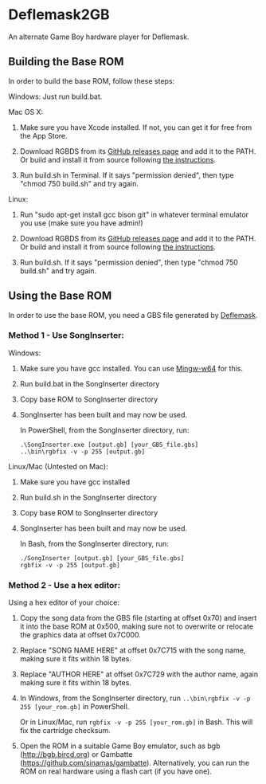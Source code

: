 # Deflemask2GB
An alternate Game Boy hardware player for Deflemask.

## Building the Base ROM
In order to build the base ROM, follow these steps:

Windows:
Just run build.bat.

Mac OS X:

1. Make sure you have Xcode installed. If not, you can get it for free from the App Store.

2. Download RGBDS from its [GitHub releases page](https://github.com/rednex/rgbds/releases) and add it to the PATH. 
   Or build and install it from source following [the instructions](https://github.com/rednex/rgbds).

3. Run build.sh in Terminal. If it says "permission denied", then type "chmod 750 build.sh" and try again.

Linux:

1. Run "sudo apt-get install gcc bison git" in whatever terminal emulator you use (make sure you have admin!)

2. Download RGBDS from its [GitHub releases page](https://github.com/rednex/rgbds/releases) and add it to the PATH. 
   Or build and install it from source following [the instructions](https://github.com/rednex/rgbds).

3. Run build.sh. If it says "permission denied", then type "chmod 750 build.sh" and try again. 

## Using the Base ROM
In order to use the base ROM, you need a GBS file generated by [Deflemask](http://www.deflemask.com).

### Method 1 - Use SongInserter:

Windows:
1. Make sure you have gcc installed. You can use [Mingw-w64](http://mingw-w64.org) for this. 

2. Run build.bat in the SongInserter directory 

3. Copy base ROM to SongInserter directory 

4. SongInserter has been built and may now be used.
   
   In PowerShell, from the SongInserter directory, run: 
   ```
   .\SongInserter.exe [output.gb] [your_GBS_file.gbs]
   ..\bin\rgbfix -v -p 255 [output.gb]
   ``` 

Linux/Mac (Untested on Mac): 
1. Make sure you have gcc installed 

2. Run build.sh in the SongInserter directory 

3. Copy base ROM to SongInserter directory 

4. SongInserter has been built and may now be used.
   
   In Bash, from the SongInserter directory, run:
   ```
   ./SongInserter [output.gb] [your_GBS_file.gbs]
   rgbfix -v -p 255 [output.gb]
   ``` 

### Method 2 - Use a hex editor:

Using a hex editor of your choice:

1. Copy the song data from the GBS file (starting at offset 0x70) and insert it into the base ROM at 0x500, making sure not to overwrite or relocate the graphics data at offset 0x7C000.

2. Replace "SONG NAME HERE" at offset 0x7C715 with the song name, making sure it fits within 18 bytes.

3. Replace "AUTHOR HERE" at offset 0x7C729 with the author name, again making sure it fits within 18 bytes.

4. In Windows, from the SongInserter directory, run `..\bin\rgbfix -v -p 255 [your_rom.gb]` in PowerShell. 
   
   Or in Linux/Mac, run `rgbfix -v -p 255 [your_rom.gb]` in Bash. This will fix the cartridge checksum. 

5. Open the ROM in a suitable Game Boy emulator, such as bgb (http://bgb.bircd.org) or Gambatte (https://github.com/sinamas/gambatte). Alternatively, you can run the ROM on real hardware using a flash cart (if you have one).
